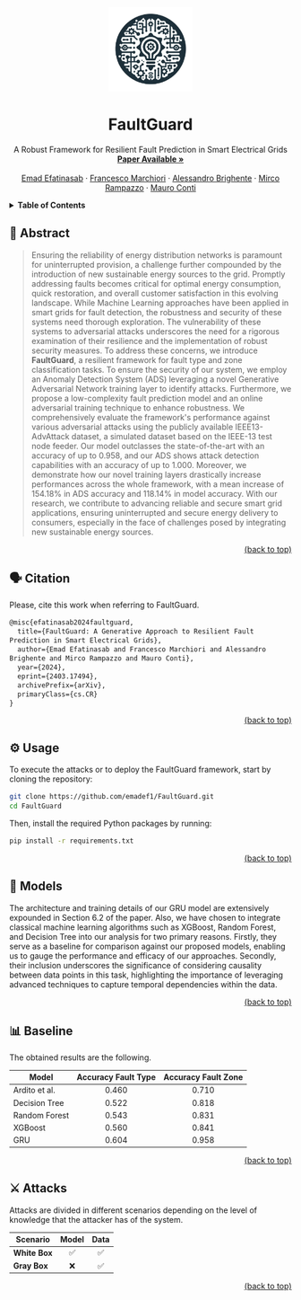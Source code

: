 <div id="top"></div>
<!-- PROJECT LOGO -->
<br />
<div align="center">
  <a href="https://github.com/emadef1/FaultGuard/tree/main">
    <img src="figures/logo.png" alt="Logo" width="150" height="150">
  </a>

  <h1 align="center">FaultGuard</h1>

  <p align="center">
    A Robust Framework for Resilient Fault Prediction in Smart Electrical Grids
    <br />
    <a href="https://link.springer.com/chapter/10.1007/978-3-031-64171-8_26"><strong>Paper Available »</strong></a>
    <br />
    <br />
    <a href="https://www.dei.unipd.it/persona/1373bd29c9ef0140e39d53ec9add14d2">Emad Efatinasab</a>
    ·
    <a href="https://www.math.unipd.it/~fmarchio/">Francesco Marchiori</a>
    ·
    <a href="https://www.math.unipd.it/~abrighen/">Alessandro Brighente</a>
    ·
    <a href="https://www.dei.unipd.it/persona/95DDDDA0C518D43822ADC0338BD38073">Mirco Rampazzo</a>
    ·
    <a href="https://www.math.unipd.it/~conti/">Mauro Conti</a>
  </p>
</div>

<!-- TABLE OF CONTENTS -->
<details>
  <summary><strong>Table of Contents</strong></summary>
  <ol>
    <li>
      <a href="#abstract">Abstract</a>
    </li>
    <li>
      <a href="#citation">Citation</a>
    </li>
    <li>
      <a href="#usage">Usage</a>
    </li>
    <li>
      <a href="#models">Models</a>
    </li>
    <li>
      <a href="#baseline">Baseline</a>
    </li>
    <li>
      <a href="#attacks">Attacks</a>
    </li>
  </ol>
</details>

<div id="abstract"></div>

## 🧩 Abstract

>Ensuring the reliability of energy distribution networks is paramount for uninterrupted provision, a challenge further compounded by the introduction of new sustainable energy sources to the grid. Promptly addressing faults becomes critical for optimal energy consumption, quick restoration, and overall customer satisfaction in this evolving landscape. While Machine Learning approaches have been applied in smart grids for fault detection, the robustness and security of these systems need thorough exploration. The vulnerability of these systems to adversarial attacks underscores the need for a rigorous examination of their resilience and the implementation of robust security measures. To address these concerns, we introduce **FaultGuard**, a resilient framework for fault type and zone classification tasks. To ensure the security of our system, we employ an Anomaly Detection System (ADS) leveraging a novel Generative Adversarial Network training layer to identify attacks. Furthermore, we propose a low-complexity fault prediction model and an online adversarial training technique to enhance robustness. We comprehensively evaluate the framework's performance against various adversarial attacks using the publicly available IEEE13-AdvAttack dataset, a simulated dataset based on the IEEE-13 test node feeder. Our model outclasses the state-of-the-art with an accuracy of up to 0.958, and our ADS shows attack detection capabilities with an accuracy of up to 1.000. Moreover, we demonstrate how our novel training layers drastically increase performances across the whole framework, with a mean increase of 154.18% in ADS accuracy and 118.14% in model accuracy. With our research, we contribute to advancing reliable and secure smart grid applications, ensuring uninterrupted and secure energy delivery to consumers, especially in the face of challenges posed by integrating new sustainable energy sources.

<p align="right"><a href="#top">(back to top)</a></p>
<div id="citation"></div>

## 🗣️ Citation

Please, cite this work when referring to FaultGuard.

```
@misc{efatinasab2024faultguard,
  title={FaultGuard: A Generative Approach to Resilient Fault Prediction in Smart Electrical Grids}, 
  author={Emad Efatinasab and Francesco Marchiori and Alessandro Brighente and Mirco Rampazzo and Mauro Conti},
  year={2024},
  eprint={2403.17494},
  archivePrefix={arXiv},
  primaryClass={cs.CR}
}
```

<p align="right"><a href="#top">(back to top)</a></p>
<div id="usage"></div>

## ⚙️ Usage

To execute the attacks or to deploy the FaultGuard framework, start by cloning the repository:

```bash
git clone https://github.com/emadef1/FaultGuard.git
cd FaultGuard
```

Then, install the required Python packages by running:

```bash
pip install -r requirements.txt
```

<p align="right"><a href="#top">(back to top)</a></p>
<div id="models"></div>

## 🤖 Models

The architecture and training details of our GRU model are extensively expounded in Section 6.2 of the paper. Also, we have chosen to integrate classical machine learning algorithms such as XGBoost, Random Forest, and Decision Tree into our analysis for two primary reasons. Firstly, they serve as a baseline for comparison against our proposed models, enabling us to gauge the performance and efficacy of our approaches. Secondly, their inclusion underscores the significance of considering causality between data points in this task, highlighting the importance of leveraging advanced techniques to capture temporal dependencies within the data.


<p align="right"><a href="#top">(back to top)</a></p>
<div id="baseline"></div>

## 📊 Baseline

The obtained results are the following.

<center>

| **Model** | **Accuracy Fault Type** | **Accuracy Fault Zone** |
| --------- | :-----------------: | :-----------: |
| Ardito et al.     |        0.460 | 0.710     |
| Decision Tree      |        0.522 | 0.818     |
| Random Forest     |        0.543 | 0.831     |
| XGBoost |        0.560 | 0.841     |
| GRU |        0.604 | 0.958     |

</center>

<p align="right"><a href="#top">(back to top)</a></p>
<div id="attacks"></div>

## ⚔️ Attacks

Attacks are divided in different scenarios depending on the level of knowledge that the attacker has of the system.

<center>

| **Scenario**         | **Model** | **Data** |
| -------------------- | :-------: | :------: |
| **White Box**   |     ✅     |    ✅     |
| **Gray Box** |     ❌     |    ✅     |

</center>

<p align="right"><a href="#top">(back to top)</a></p>
